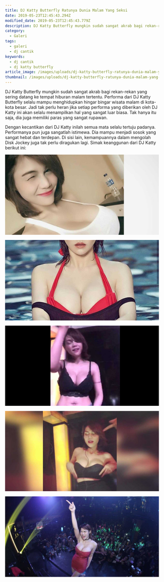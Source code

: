 ```yaml
---
title: DJ Katty Butterfly Ratunya Dunia Malam Yang Seksi
date: 2019-05-23T12:45:43.294Z
modified_date: 2019-05-23T12:45:43.779Z
description: DJ Katty Butterfly mungkin sudah sangat akrab bagi rekan-rekan yang sering datang ke tempat hiburan malam tertentu.
category:
  - Galeri
tags:
  - galeri
  - dj cantik
keywords:
  - dj cantik
  - dj katty butterfly
article_image: /images/uploads/dj-katty-butterfly-ratunya-dunia-malam-yang-seksi-3.jpg
thumbnail: /images/uploads/dj-katty-butterfly-ratunya-dunia-malam-yang-seksi-3-004.jpg
---
```

DJ Katty Butterfly mungkin sudah sangat akrab bagi rekan-rekan yang sering datang ke tempat hiburan malam tertentu. Performa dari DJ Katty Butterfly selalu mampu menghidupkan hingar bingar wisata malam di kota-kota besar. Jadi tak perlu heran jika setiap performa yang diberikan oleh DJ Katty ini akan selalu menampilkan hal yang sangat luar biasa. Tak hanya itu saja, dia juga memiliki paras yang sangat rupawan.

Dengan kecantikan dari DJ Katty inilah semua mata selalu tertuju padanya. Performanya pun juga sangatlah istimewa. Dia mampu menjadi sosok yang sangat hebat dan terdepan. Di sisi lain, kemampuannya dalam mengolah Disk Jockey juga tak perlu diragukan lagi. Simak keanggunan dari DJ Katty berikut ini:

![DJ Katty Butterfly](/images/uploads/dj-katty-butterfly-ratunya-dunia-malam-yang-seksi-3.jpg)

![DJ Katty Butterfly](/images/uploads/dj-katty-butterfly-ratunya-dunia-malam-yang-seksi-5.jpg)

![DJ Katty Butterfly](/images/uploads/dj-katty-butterfly-ratunya-dunia-malam-yang-seksi-2.jpg)

![DJ Katty Butterfly](/images/uploads/dj-katty-butterfly-ratunya-dunia-malam-yang-seksi-4.jpg)

![DJ Katty Butterfly](/images/uploads/dj-katty-butterfly-ratunya-dunia-malam-yang-seksi-1.jpg)
